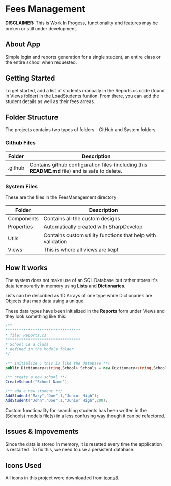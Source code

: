 # Fees Management

**DISCLAIMER:** This is Work In Progess, functionality and features may be broken or still under development.

## About App

Simple login and reports generation for a single student, an entire class or the entire school when requested.

## Getting Started

To get started, add a list of students manually in the Reports.cs code (found in Views folder) in the LoadStudents funtion. From there, you can add the student details as well as their fees arreas.

## Folder Structure

The projects contains two types of folders &ndash; GitHub and System folders.

### Github Files

Folder | Description
---|---
.github | Contains github configuration files (including this **README.md** file) and is safe to delete.

### System Files

These are the files in the FeesManagement directory

Folder | Description
---|---
Components | Contains all the custom designs
Properties | Automatically created with SharpDevelop
Utils | Contains custom utility functions that help with validation
Views | This is where all views are kept

## How it works

The system does not make use of an SQL Database but rather stores it's data temporarily in memory using **Lists** and **Dictionaries**. 

Lists can be described as 1D Arrays of one type while Dictionaries are Objects that map data using a unique.

These data types have been initialized in the **Reports** form under Views and they look something like this:

```cs
/**
*********************************
* file: Reports.cs
*********************************
* School is a class
* defined in the Models folder 
*/

/** initialize : this is like the database **/
public Dictionary<string,School> Schools = new Dictionary<string,School>();

/** create a new school **/
CreateSchool("School Name");

/** add a new student **/
AddStudent("Mary","Doe",1,"Junior High");
AddStudent("John","Doe",1,"Junior High",200);
```

Custom functionality for searching students has been written in the (Schools) models file(s) in a less confusing way though it can be refactored.

## Issues &amp; Impovements

Since the data is stored in memory, it is resetted every time the application is restarted. To fix this, we need to use a persistent database.

## Icons Used

All icons in this project were downloaded from [icons8](//Icons8.com).
